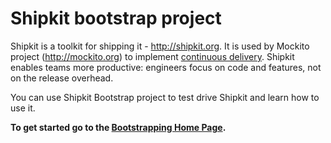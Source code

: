 # Shipkit bootstrap project

Shipkit is a toolkit for shipping it - http://shipkit.org.
It is used by Mockito project (http://mockito.org) to implement [continuous delivery](https://github.com/mockito/mockito/wiki/Continuous-Delivery-Overview).
Shipkit enables teams more productive: engineers focus on code and features, not on the release overhead.

You can use Shipkit Bootstrap project to test drive Shipkit and learn how to use it.

**To get started go to the [Bootstrapping Home Page](https://github.com/mockito/shipkit-bootstrap/wiki).**